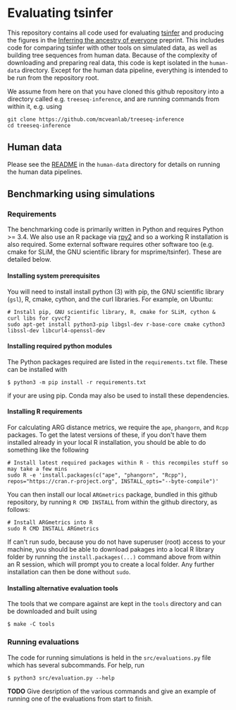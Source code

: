 # Evaluating tsinfer

This repository contains all code used for evaluating [tsinfer](https://tsinfer.readthedocs.io/en/latest/)
and producing the figures in the 
[Inferring the ancestry of everyone](https://www.biorxiv.org/content/10.1101/458067v1) preprint. This 
includes code for comparing tsinfer with other tools on simulated data, as well as building 
tree sequences from human data. Because of the complexity of downloading and preparing 
real data, this code is kept isolated in the ``human-data`` directory. Except for the human 
data pipeline, everything is intended to be run from the repository root.

We assume from here on that you have cloned this github repository into a directory called e.g. 
`treeseq-inference`, and are running commands from within it, e.g. using

```
git clone https://github.com/mcveanlab/treeseq-inference
cd treeseq-inference
```

## Human data

Please see the [README](human-data/README.md) in the ``human-data`` directory 
for details on running the human data pipelines.

## Benchmarking using simulations

### Requirements

The benchmarking code is primarily written in Python and requires Python >= 3.4. We
also use an R package via [rpy2](https://rpy2.readthedocs.io/) and so a working 
R installation is also required. Some external software requires other software too
(e.g. cmake for SLiM, the GNU scientific library for msprime/tsinfer). 
These are detailed below.

#### Installing system prerequisites 
You will need to install install python (3) with pip, the GNU scientific library (`gsl`),
R, cmake, cython, and the curl libraries. For example, on Ubuntu:

```
# Install pip, GNU scientific library, R, cmake for SLiM, cython & curl libs for cyvcf2
sudo apt-get install python3-pip libgsl-dev r-base-core cmake cython3 libssl-dev libcurl4-openssl-dev
```

#### Installing required python modules

The Python packages required are listed in the ``requirements.txt`` file. These can be 
installed with

```
$ python3 -m pip install -r requirements.txt
```

if your are using pip. Conda may also be used to install these dependencies.

#### Installing R requirements

For calculating ARG distance metrics, we require the `ape`, `phangorn`, and `Rcpp` packages.
To get the latest versions of these, if you don't have them installed already in your local
R installation, you should be able to do something like the following

```
# Install latest required packages within R - this recompiles stuff so may take a few mins
sudo R -e 'install.packages(c("ape", "phangorn", "Rcpp"), repos="https://cran.r-project.org", INSTALL_opts="--byte-compile")'
```

You can then install our local `ARGmetrics` package, bundled in this github repository, by running `R CMD INSTALL` from within the github directory, as follows:

```
# Install ARGmetrics into R
sudo R CMD INSTALL ARGmetrics
```

If can't run sudo, because you do not have superuser (root) access to your machine, you should be able to 
download pakages into a local R library folder by running the `install.packages(...)` command above 
from within an R session, which will prompt you to create a local folder. Any further installation can then be
done without `sudo`.

#### Installing alternative evaluation tools

The tools that we compare against are kept in the ``tools`` directory and can be 
downloaded and built using 

```
$ make -C tools
```



### Running evaluations

The code for running simulations is held in the ``src/evaluations.py`` file
which has several subcommands. For help, run

```
$ python3 src/evaluation.py --help
```

**TODO** Give desription of the various commands and give an example of 
running one of the evaluations from start to finish.

